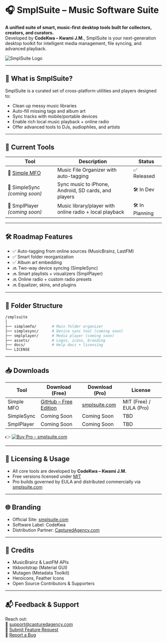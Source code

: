 # 🎧 SmplSuite – Music Software Suite

**A unified suite of smart, music-first desktop tools built for collectors, creators, and curators.**  
Developed by **CodeKwa – Kwami J.M.**, SmplSuite is your next-generation desktop toolkit for intelligent media management, file syncing, and advanced playback.

![SmplSuite Logo](https://smplsuite.com/assets/smplsuite-logo.png)

---

## 🔹 What is SmplSuite?

SmplSuite is a curated set of cross-platform utilities and players designed to:

- Clean up messy music libraries
- Auto-fill missing tags and album art
- Sync tracks with mobile/portable devices
- Enable rich local music playback + online radio
- Offer advanced tools to DJs, audiophiles, and artists

---

## 🧩 Current Tools

| Tool | Description | Status |
|------|-------------|--------|
| 🎵 [Simple MFO](https://github.com/CodeKwa/SimpleMFO) | Music File Organizer with auto-tagging | ✅ Released |
| 📲 SimpleSync *(coming soon)* | Sync music to iPhone, Android, SD cards, and players | 🛠️ In Dev |
| 🎼 SmplPlayer *(coming soon)* | Music library/player with online radio + local playback | 🛠️ In Planning |

---

## 🛠 Roadmap Features

- ✅ Auto-tagging from online sources (MusicBrainz, LastFM)
- ✅ Smart folder reorganization
- ✅ Album art embedding
- 🔜 Two-way device syncing (SimpleSync)
- 🔜 Smart playlists + visualizers (SmplPlayer)
- 🔜 Online radio + custom radio presets
- 🔜 Equalizer, skins, and plugins

---

## 📂 Folder Structure

```bash
/smplsuite
│
├── simplemfo/       # Main folder organizer
├── simplesync/      # Device sync tool (coming soon)
├── smplplayer/      # Media player (coming soon)
├── assets/          # Logos, icons, branding
├── docs/            # Help docs + licensing
└── LICENSE
```

---

## 📥 Downloads

| Tool        | Download (Free)                                         | Download (Pro)                             | License              |
|-------------|----------------------------------------------------------|--------------------------------------------|----------------------|
| Simple MFO  | [GitHub – Free Edition](https://github.com/CodeKwa/SimpleMFO) | [smplsuite.com](https://smplsuite.com)     | MIT (Free) / EULA (Pro) |
| SimpleSync  | Coming Soon                                              | Coming Soon                                 | TBD                  |
| SmplPlayer  | Coming Soon                                              | Coming Soon                                 | TBD                  |

👉 [![Buy Pro – smplsuite.com](https://img.shields.io/badge/Buy%20Pro-smplsuite.com-blue?style=for-the-badge&logo=windows)](https://smplsuite.com)

---

## 🔐 Licensing & Usage

- All core tools are developed by **CodeKwa – Kwami J.M.**
- Free versions licensed under [MIT](LICENSE)
- Pro builds governed by EULA and distributed commercially via [smplsuite.com](https://smplsuite.com)

---

## 🌐 Branding

- Official Site: [smplsuite.com](https://smplsuite.com)
- Software Label: CodeKwa
- Distribution Partner: [CapturedAgency.com](https://capturedagency.com)

---

## 🙌 Credits

- MusicBrainz & LastFM APIs  
- ttkbootstrap (Material GUI)  
- Mutagen (Metadata Toolkit)  
- Heroicons, Feather Icons  
- Open Source Contributors & Supporters

---

## 📬 Feedback & Support

Reach out:  
📧 support@capturedagency.com  
💬 [Submit Feature Request](https://github.com/CodeKwa/SmplSuite/issues)  
🐛 [Report a Bug](https://github.com/CodeKwa/SmplSuite/issues)
